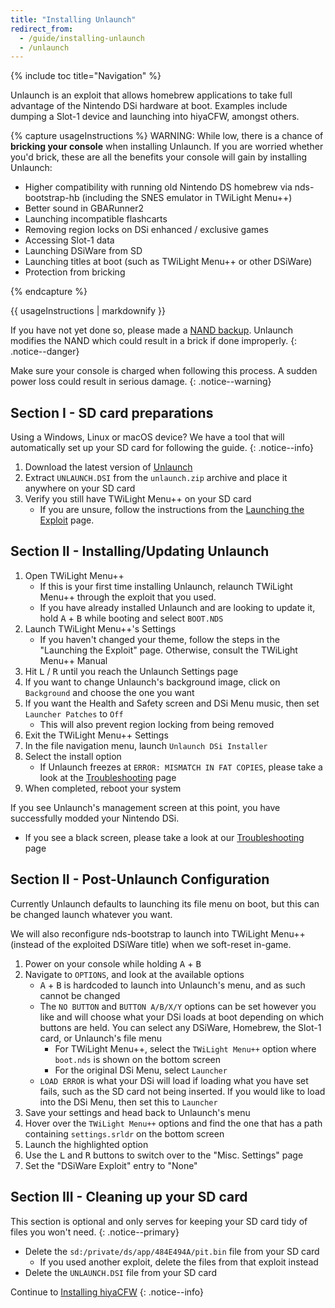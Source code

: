 ```yaml
---
title: "Installing Unlaunch"
redirect_from:
  - /guide/installing-unlaunch
  - /unlaunch
---
```


{% include toc title="Navigation" %}

Unlaunch is an exploit that allows homebrew applications to take full advantage of the Nintendo DSi hardware at boot. Examples include dumping a Slot-1 device and launching into hiyaCFW, amongst others.

{% capture usageInstructions %}
WARNING: While low, there is a chance of **bricking your console** when installing Unlaunch. If you are worried whether you'd brick, these are all the benefits your console will gain by installing Unlaunch:

- Higher compatibility with running old Nintendo DS homebrew via nds-bootstrap-hb (including the SNES emulator in TWiLight Menu++)
- Better sound in GBARunner2
- Launching incompatible flashcarts
- Removing region locks on DSi enhanced / exclusive games
- Accessing Slot-1 data
- Launching DSiWare from SD
- Launching titles at boot (such as TWiLight Menu++ or other DSiWare)
- Protection from bricking

{% endcapture %}

<div class="notice--primary">{{ usageInstructions | markdownify }}</div>

If you have not yet done so, please made a [NAND backup](dumping-nand). Unlaunch modifies the NAND which could result in a brick if done improperly.
{: .notice--danger}

Make sure your console is charged when following this process. A sudden power loss could result in serious damage.
{: .notice--warning}

## Section I - SD card preparations

Using a Windows, Linux or macOS device? We have a tool that will automatically set up your SD card for following the guide.
{: .notice--info}

1. Download the latest version of [Unlaunch](https://problemkaputt.de/unlaunch.zip)
1. Extract `UNLAUNCH.DSI` from the `unlaunch.zip` archive and place it anywhere on your SD card
1. Verify you still have TWiLight Menu++ on your SD card
   - If you are unsure, follow the instructions from the [Launching the Exploit](launching-the-exploit#twilight-menu) page.

## Section II - Installing/Updating Unlaunch

1. Open TWiLight Menu++
   - If this is your first time installing Unlaunch, relaunch TWiLight Menu++ through the exploit that you used.
   - If you have already installed Unlaunch and are looking to update it, hold <kbd>A</kbd> + <kbd>B</kbd> while booting and select `BOOT.NDS`
1. Launch TWiLight Menu++'s Settings
   - If you haven't changed your theme, follow the steps in the "Launching the Exploit" page. Otherwise, consult the TWiLight Menu++ Manual
1. Hit <kbd>L</kbd> / <kbd>R</kbd> until you reach the Unlaunch Settings page
1. If you want to change Unlaunch's background image, click on `Background` and choose the one you want
1. If you want the Health and Safety screen and DSi Menu music, then set `Launcher Patches` to `Off`
   - This will also prevent region locking from being removed
1. Exit the TWiLight Menu++ Settings
1. In the file navigation menu, launch `Unlaunch DSi Installer`
1. Select the install option
   - If Unlaunch freezes at `ERROR: MISMATCH IN FAT COPIES`, please take a look at the [Troubleshooting](troubleshooting) page
1. When completed, reboot your system

If you see Unlaunch's management screen at this point, you have successfully modded your Nintendo DSi.
- If you see a black screen, please take a look at our [Troubleshooting](troubleshooting) page

## Section II - Post-Unlaunch Configuration

Currently Unlaunch defaults to launching its file menu on boot, but this can be changed launch whatever you want.

We will also reconfigure nds-bootstrap to launch into TWiLight Menu++ (instead of the exploited DSiWare title) when we soft-reset in-game.

1. Power on your console while holding <kbd>A</kbd> + <kbd>B</kbd>
1. Navigate to `OPTIONS`, and look at the available options
   - <kbd>A</kbd> + <kbd>B</kbd> is hardcoded to launch into Unlaunch's menu, and as such cannot be changed
   - The `NO BUTTON` and `BUTTON A/B/X/Y` options can be set however you like and will choose what your DSi loads at boot depending on which buttons are held. You can select any DSiWare, Homebrew, the Slot-1 card, or Unlaunch's file menu
      - For TWiLight Menu++, select the `TWiLight Menu++` option where `boot.nds` is shown on the bottom screen
      - For the original DSi Menu, select `Launcher`
   - `LOAD ERROR` is what your DSi will load if loading what you have set fails, such as the SD card not being inserted. If you would like to load into the DSi Menu, then set this to `Launcher`
1. Save your settings and head back to Unlaunch's menu
1. Hover over the `TWiLight Menu++` options and find the one that has a path containing `settings.srldr` on the bottom screen
1. Launch the highlighted option
1. Use the <kbd>L</kbd> and <kbd>R</kbd> buttons to switch over to the "Misc. Settings" page
1. Set the "DSiWare Exploit" entry to "None"

## Section III - Cleaning up your SD card

This section is optional and only serves for keeping your SD card tidy of files you won't need.
{: .notice--primary}

- Delete the `sd:/private/ds/app/484E494A/pit.bin` file from your SD card
   - If you used another exploit, delete the files from that exploit instead
- Delete the `UNLAUNCH.DSI` file from your SD card

Continue to [Installing hiyaCFW](installing-hiyacfw)
{: .notice--info}
